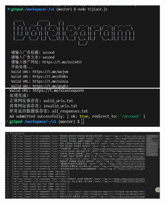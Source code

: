![](../../images/81cfb52cf9f7ef18485e49c9c2fc18ae.png)![](../../images/131c3bbaf3c51edbc8cb7f0985f47945.png)

![](../../images/a3ca5b9c1bc3e027add83643778e5a6e.png)

